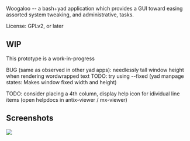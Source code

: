 Woogaloo -- a bash+yad application which provides a GUI toward easing
assorted system tweaking, and administrative, tasks.

<!-- derived from "UnlockMe" by Ralphy Rhdez https://github.com/ralphys -->
License: GPLv2, or later


## WIP 
This prototype is a work-in-progress

BUG (same as observed in other yad apps):
needlessly tall window height when rendering wordwrapped text
TODO: try using --fixed (yad manpage states: Makes window fixed width and height)

TODO: consider placing a 4th column, display help icon for idividual line items
(open helpdocs in antix-viewer / mx-viewer)

<!--
	$ dpkg-query -S /usr/local/bin/zram
antix-goodies: /usr/local/bin/zram
demo@antix1:/usr/share/applications
$ dpkg-query -S /sbin/zramctl
util-linux: /sbin/zramctl
	$ locate zswap
/usr/src/linux-headers-4.10.5-antix.3-amd64-smp/include/config/zswap.h
/usr/src/linux-headers-4.13.4-antix.1-amd64-smp/include/config/zswap.h
-->


## Screenshots
![](https://vgy.me/4YOcm2.png)
